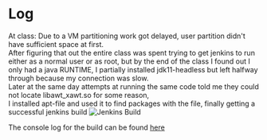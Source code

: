 # Log

At class: Due to a VM partitioning work got delayed, user partition didn't have sufficient space at first.<br>
          After figuring that out the entire class was spent trying to get jenkins to run either as a normal user or as root, but by the end of the class I found out I only had a java RUNTIME, I partially installed jdk11-headless but left halfway through because my connection was slow.<br>
          Later at the same day attempts at running the same code told me they could not locate libawt_xawt.so for some reason,<br> I installed apt-file and used it to find packages with the file, finally getting a successful jenkins build
          ![Jenkins Build](https://github.com/buckaroo69/TQS2021/blob/master/08/1stsuccess.png "success")
          
The console log for the build can be found [here](dudlink "log")

